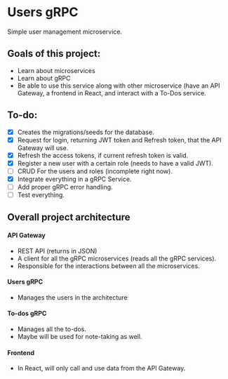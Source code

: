 # Users gRPC

Simple user management microservice.

## Goals of this project:
- Learn about microservices
- Learn about gRPC
- Be able to use this service along with other microservice (have an API Gateway, a frontend in React, and interact with a To-Dos service.

## To-do:

- [x] Creates the migrations/seeds for the database.
- [x] Request for login, returning JWT token and Refresh token, that the API Gateway will use.
- [x] Refresh the access tokens, if current refresh token is valid.
- [x] Register a new user with a certain role (needs to have a valid JWT).
- [ ] CRUD For the users and roles (incomplete right now).
- [x] Integrate everything in a gRPC Service.
- [ ] Add proper gRPC error handling.
- [ ] Test everything.

## Overall project architecture

#### API Gateway
- REST API (returns in JSON)
- A client for all the gRPC microservices (reads all the gRPC services).
- Responsible for the interactions between all the microservices.

#### Users gRPC
- Manages the users in the architecture

#### To-dos gRPC
- Manages all the to-dos.
- Maybe will be used for note-taking as well.

#### Frontend
- In React, will only call and use data from the API Gateway.
